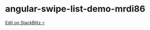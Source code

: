 # angular-swipe-list-demo-mrdi86

[Edit on StackBlitz ⚡️](https://stackblitz.com/edit/angular-swipe-list-demo-8dygtr)